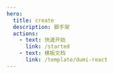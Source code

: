 ```yaml
---
hero:
  title: create
  description: 脚手架
  actions:
    - text: 快速开始
      link: /started
    - text: 模板文档
      link: /template/dumi-react
---
```

